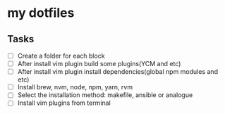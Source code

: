 my dotfiles
=

## Tasks
- [ ] Create a folder for each block
- [ ] After install vim plugin build some plugins(YCM and etc)
- [ ] After install vim plugin install dependencies(global npm modules and etc)
- [ ] Install brew, nvm, node, npm, yarn, rvm
- [ ] Select the installation method: makefile, ansible or analogue
- [ ] Install vim plugins from terminal

